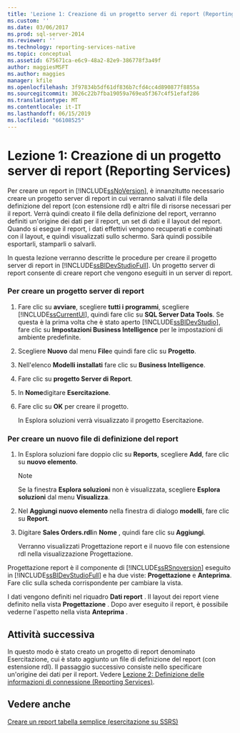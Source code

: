 ```yaml
---
title: 'Lezione 1: Creazione di un progetto server di report (Reporting Services) | Microsoft Docs'
ms.custom: ''
ms.date: 03/06/2017
ms.prod: sql-server-2014
ms.reviewer: ''
ms.technology: reporting-services-native
ms.topic: conceptual
ms.assetid: 675671ca-e6c9-48a2-82e9-386778f3a49f
author: maggiesMSFT
ms.author: maggies
manager: kfile
ms.openlocfilehash: 3f97834b5df61df836b7cfd4cc4d890877f8855a
ms.sourcegitcommit: 3026c22b7fba19059a769ea5f367c4f51efaf286
ms.translationtype: MT
ms.contentlocale: it-IT
ms.lasthandoff: 06/15/2019
ms.locfileid: "66108525"
---
```

# <a name="lesson-1-creating-a-report-server-project-reporting-services"></a>Lezione 1: Creazione di un progetto server di report (Reporting Services)
  Per creare un report in [!INCLUDE[ssNoVersion](../includes/ssnoversion-md.md)], è innanzitutto necessario creare un progetto server di report in cui verranno salvati il file della definizione del report (con estensione rdl) e altri file di risorse necessari per il report. Verrà quindi creato il file della definizione del report, verranno definiti un'origine dei dati per il report, un set di dati e il layout del report. Quando si esegue il report, i dati effettivi vengono recuperati e combinati con il layout, e quindi visualizzati sullo schermo. Sarà quindi possibile esportarli, stamparli o salvarli.  
  
 In questa lezione verranno descritte le procedure per creare il progetto server di report in [!INCLUDE[ssBIDevStudioFull](../includes/ssbidevstudiofull-md.md)]. Un progetto server di report consente di creare report che vengono eseguiti in un server di report.  
  
### <a name="to-create-a-report-server-project"></a>Per creare un progetto server di report  
  
1.  Fare clic su **avviare**, scegliere **tutti i programmi**, scegliere [!INCLUDE[ssCurrentUI](../includes/sscurrentui-md.md)], quindi fare clic su **SQL Server Data Tools**. Se questa è la prima volta che è stato aperto [!INCLUDE[ssBIDevStudio](../includes/ssbidevstudio-md.md)], fare clic su **Impostazioni Business Intelligence** per le impostazioni di ambiente predefinite.  
  
2.  Scegliere **Nuovo** dal menu **File**e quindi fare clic su **Progetto**.  
  
3.  Nell'elenco **Modelli installati** fare clic su **Business Intelligence**.  
  
4.  Fare clic su **progetto Server di Report**.  
  
5.  In **Nome**digitare **Esercitazione**.  
  
6.  Fare clic su **OK** per creare il progetto.  
  
     In Esplora soluzioni verrà visualizzato il progetto Esercitazione.  
  
### <a name="to-create-a-new-report-definition-file"></a>Per creare un nuovo file di definizione del report  
  
1.  In Esplora soluzioni fare doppio clic su **Reports**, scegliere **Add**, fare clic su **nuovo elemento**.  
  
    > [!NOTE]  
    >  Se la finestra **Esplora soluzioni** non è visualizzata, scegliere **Esplora soluzioni** dal menu **Visualizza**.  
  
2.  Nel **Aggiungi nuovo elemento** nella finestra di dialogo **modelli**, fare clic su **Report**.  
  
3.  Digitare **Sales Orders.rdl**in **Nome** , quindi fare clic su **Aggiungi**.  
  
     Verranno visualizzati Progettazione report e il nuovo file con estensione rdl nella visualizzazione Progettazione.  
  
 Progettazione report è il componente di [!INCLUDE[ssRSnoversion](../includes/ssrsnoversion-md.md)] eseguito in [!INCLUDE[ssBIDevStudioFull](../includes/ssbidevstudiofull-md.md)] e ha due viste: **Progettazione** e **Anteprima**. Fare clic sulla scheda corrispondente per cambiare la vista.  
  
 I dati vengono definiti nel riquadro **Dati report** . Il layout dei report viene definito nella vista **Progettazione** . Dopo aver eseguito il report, è possibile vederne l'aspetto nella vista **Anteprima** .  
  
## <a name="next-task"></a>Attività successiva  
 In questo modo è stato creato un progetto di report denominato Esercitazione, cui è stato aggiunto un file di definizione del report (con estensione rdl). Il passaggio successivo consiste nello specificare un'origine dei dati per il report. Vedere [Lezione 2: Definizione delle informazioni di connessione &#40;Reporting Services&#41;](lesson-2-specifying-connection-information-reporting-services.md).  
  
## <a name="see-also"></a>Vedere anche  
 [Creare un report tabella semplice &#40;esercitazione su SSRS&#41;](create-a-basic-table-report-ssrs-tutorial.md)  
  
  
